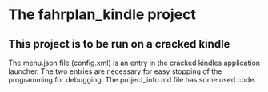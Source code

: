 # The fahrplan_kindle project

## This project is to be run on a cracked kindle
The menu.json file (config.xml) is an entry in the cracked kindles application launcher.
The two entries are necessary for easy stopping of the programming for debugging.
The project_info.md file has some used code.